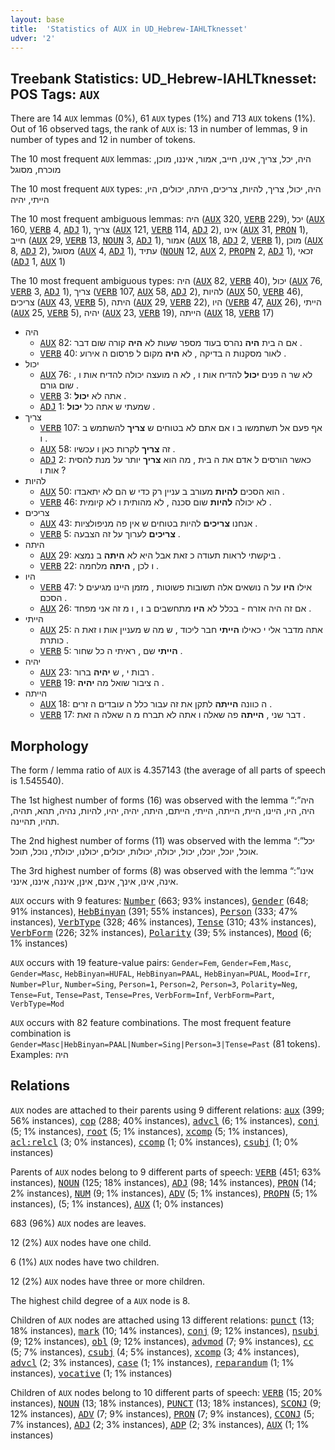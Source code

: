 ```yaml
---
layout: base
title:  'Statistics of AUX in UD_Hebrew-IAHLTknesset'
udver: '2'
---
```


## Treebank Statistics: UD_Hebrew-IAHLTknesset: POS Tags: `AUX`

There are 14 `AUX` lemmas (0%), 61 `AUX` types (1%) and 713 `AUX` tokens (1%).
Out of 16 observed tags, the rank of `AUX` is: 13 in number of lemmas, 9 in number of types and 12 in number of tokens.

The 10 most frequent `AUX` lemmas: היה, יכל, צריך, אינו, חייב, אמור, איננו, מוכן, מוכרח, מסוגל

The 10 most frequent `AUX` types:  היה, יכול, צריך, להיות, צריכים, היתה, יכולים, היו, הייתי, יהיה

The 10 most frequent ambiguous lemmas: היה (<tt><a href="he_iahltknesset-pos-AUX.html">AUX</a></tt> 320, <tt><a href="he_iahltknesset-pos-VERB.html">VERB</a></tt> 229), יכל (<tt><a href="he_iahltknesset-pos-AUX.html">AUX</a></tt> 160, <tt><a href="he_iahltknesset-pos-VERB.html">VERB</a></tt> 4, <tt><a href="he_iahltknesset-pos-ADJ.html">ADJ</a></tt> 1), צריך (<tt><a href="he_iahltknesset-pos-AUX.html">AUX</a></tt> 121, <tt><a href="he_iahltknesset-pos-VERB.html">VERB</a></tt> 114, <tt><a href="he_iahltknesset-pos-ADJ.html">ADJ</a></tt> 2), אינו (<tt><a href="he_iahltknesset-pos-AUX.html">AUX</a></tt> 31, <tt><a href="he_iahltknesset-pos-PRON.html">PRON</a></tt> 1), חייב (<tt><a href="he_iahltknesset-pos-AUX.html">AUX</a></tt> 29, <tt><a href="he_iahltknesset-pos-VERB.html">VERB</a></tt> 13, <tt><a href="he_iahltknesset-pos-NOUN.html">NOUN</a></tt> 3, <tt><a href="he_iahltknesset-pos-ADJ.html">ADJ</a></tt> 1), אמור (<tt><a href="he_iahltknesset-pos-AUX.html">AUX</a></tt> 18, <tt><a href="he_iahltknesset-pos-ADJ.html">ADJ</a></tt> 2, <tt><a href="he_iahltknesset-pos-VERB.html">VERB</a></tt> 1), מוכן (<tt><a href="he_iahltknesset-pos-AUX.html">AUX</a></tt> 8, <tt><a href="he_iahltknesset-pos-ADJ.html">ADJ</a></tt> 2), מסוגל (<tt><a href="he_iahltknesset-pos-AUX.html">AUX</a></tt> 4, <tt><a href="he_iahltknesset-pos-ADJ.html">ADJ</a></tt> 1), עתיד (<tt><a href="he_iahltknesset-pos-NOUN.html">NOUN</a></tt> 12, <tt><a href="he_iahltknesset-pos-AUX.html">AUX</a></tt> 2, <tt><a href="he_iahltknesset-pos-PROPN.html">PROPN</a></tt> 2, <tt><a href="he_iahltknesset-pos-ADJ.html">ADJ</a></tt> 1), זכאי (<tt><a href="he_iahltknesset-pos-ADJ.html">ADJ</a></tt> 1, <tt><a href="he_iahltknesset-pos-AUX.html">AUX</a></tt> 1)

The 10 most frequent ambiguous types:  היה (<tt><a href="he_iahltknesset-pos-AUX.html">AUX</a></tt> 82, <tt><a href="he_iahltknesset-pos-VERB.html">VERB</a></tt> 40), יכול (<tt><a href="he_iahltknesset-pos-AUX.html">AUX</a></tt> 76, <tt><a href="he_iahltknesset-pos-VERB.html">VERB</a></tt> 3, <tt><a href="he_iahltknesset-pos-ADJ.html">ADJ</a></tt> 1), צריך (<tt><a href="he_iahltknesset-pos-VERB.html">VERB</a></tt> 107, <tt><a href="he_iahltknesset-pos-AUX.html">AUX</a></tt> 58, <tt><a href="he_iahltknesset-pos-ADJ.html">ADJ</a></tt> 2), להיות (<tt><a href="he_iahltknesset-pos-AUX.html">AUX</a></tt> 50, <tt><a href="he_iahltknesset-pos-VERB.html">VERB</a></tt> 46), צריכים (<tt><a href="he_iahltknesset-pos-AUX.html">AUX</a></tt> 43, <tt><a href="he_iahltknesset-pos-VERB.html">VERB</a></tt> 5), היתה (<tt><a href="he_iahltknesset-pos-AUX.html">AUX</a></tt> 29, <tt><a href="he_iahltknesset-pos-VERB.html">VERB</a></tt> 22), היו (<tt><a href="he_iahltknesset-pos-VERB.html">VERB</a></tt> 47, <tt><a href="he_iahltknesset-pos-AUX.html">AUX</a></tt> 26), הייתי (<tt><a href="he_iahltknesset-pos-AUX.html">AUX</a></tt> 25, <tt><a href="he_iahltknesset-pos-VERB.html">VERB</a></tt> 5), יהיה (<tt><a href="he_iahltknesset-pos-AUX.html">AUX</a></tt> 23, <tt><a href="he_iahltknesset-pos-VERB.html">VERB</a></tt> 19), הייתה (<tt><a href="he_iahltknesset-pos-AUX.html">AUX</a></tt> 18, <tt><a href="he_iahltknesset-pos-VERB.html">VERB</a></tt> 17)


* היה
  * <tt><a href="he_iahltknesset-pos-AUX.html">AUX</a></tt> 82: אם ה בית <b>היה</b> נהרס בעוד מספר שעות לא <b>היה</b> קורה שום דבר .
  * <tt><a href="he_iahltknesset-pos-VERB.html">VERB</a></tt> 40: לאור מסקנות ה בדיקה , לא <b>היה</b> מקום ל פרסום ה אירוע .
* יכול
  * <tt><a href="he_iahltknesset-pos-AUX.html">AUX</a></tt> 76: לא שר ה פנים <b>יכול</b> להדיח אות ו , לא ה מועצה יכולה להדיח אות ו , שום גורם .
  * <tt><a href="he_iahltknesset-pos-VERB.html">VERB</a></tt> 3: אתה לא <b>יכול</b> .
  * <tt><a href="he_iahltknesset-pos-ADJ.html">ADJ</a></tt> 1: שמעתי ש אתה כל <b>יכול</b> .
* צריך
  * <tt><a href="he_iahltknesset-pos-VERB.html">VERB</a></tt> 107: אף פעם אל תשתמשו ב ו אם אתם לא בטוחים ש <b>צריך</b> להשתמש ב ו .
  * <tt><a href="he_iahltknesset-pos-AUX.html">AUX</a></tt> 58: זה <b>צריך</b> לקרות כאן ו עכשיו .
  * <tt><a href="he_iahltknesset-pos-ADJ.html">ADJ</a></tt> 2: כאשר הורסים ל אדם את ה בית , מה הוא <b>צריך</b> יותר על מנת להסית אות ו ?
* להיות
  * <tt><a href="he_iahltknesset-pos-AUX.html">AUX</a></tt> 50: הוא הסכים <b>להיות</b> מעורב ב עניין רק כדי ש הם לא יתאבדו .
  * <tt><a href="he_iahltknesset-pos-VERB.html">VERB</a></tt> 46: לא יכולה <b>להיות</b> שום סכנה , לא מהותית ו לא קיומית .
* צריכים
  * <tt><a href="he_iahltknesset-pos-AUX.html">AUX</a></tt> 43: אנחנו <b>צריכים</b> להיות בטוחים ש אין פה מניפולציות .
  * <tt><a href="he_iahltknesset-pos-VERB.html">VERB</a></tt> 5: <b>צריכים</b> לערוך על זה הצבעה .
* היתה
  * <tt><a href="he_iahltknesset-pos-AUX.html">AUX</a></tt> 29: ביקשתי לראות תעודה כ זאת אבל היא לא <b>היתה</b> ב נמצא .
  * <tt><a href="he_iahltknesset-pos-VERB.html">VERB</a></tt> 22: ו לכן , <b>היתה</b> מלחמה .
* היו
  * <tt><a href="he_iahltknesset-pos-VERB.html">VERB</a></tt> 47: אילו <b>היו</b> על ה נושאים אלה תשובות פשוטות , מזמן היינו מגיעים ל הסכם .
  * <tt><a href="he_iahltknesset-pos-AUX.html">AUX</a></tt> 26: אם זה היה אזרח - בכלל לא <b>היו</b> מתחשבים ב ו , ו מ זה אני מפחד .
* הייתי
  * <tt><a href="he_iahltknesset-pos-AUX.html">AUX</a></tt> 25: אתה מדבר אלי י כאילו <b>הייתי</b> חבר ליכוד , ש מה ש מעניין אות ו זאת ה כותרת .
  * <tt><a href="he_iahltknesset-pos-VERB.html">VERB</a></tt> 5: <b>הייתי</b> שם , ראיתי ה כל שחור .
* יהיה
  * <tt><a href="he_iahltknesset-pos-AUX.html">AUX</a></tt> 23: רבות י , ש <b>יהיה</b> ברור .
  * <tt><a href="he_iahltknesset-pos-VERB.html">VERB</a></tt> 19: ה ציבור שואל מה <b>יהיה</b> .
* הייתה
  * <tt><a href="he_iahltknesset-pos-AUX.html">AUX</a></tt> 18: ה כוונה <b>הייתה</b> לתקן את זה עבור כלל ה עובדים ה זרים .
  * <tt><a href="he_iahltknesset-pos-VERB.html">VERB</a></tt> 17: דבר שני , <b>הייתה</b> פה שאלה ו אתה לא תברח מ ה שאלה ה זאת .

## Morphology

The form / lemma ratio of `AUX` is 4.357143 (the average of all parts of speech is 1.545540).

The 1st highest number of forms (16) was observed with the lemma “היה”: היה, היו, היינו, היית, הייתה, הייתי, הייתם, היתה, יהיה, יהיו, להיות, נהיה, תהא, תהיה, תהיו, תהיינה.

The 2nd highest number of forms (11) was observed with the lemma “יכל”: אוכל, יוכל, יוכלו, יכול, יכולה, יכולות, יכולים, יכולנו, יכולתי, נוכל, תוכל.

The 3rd highest number of forms (8) was observed with the lemma “אינו”: אינה, אינו, אינך, אינם, אינן, איננה, איננו, אינני.

`AUX` occurs with 9 features: <tt><a href="he_iahltknesset-feat-Number.html">Number</a></tt> (663; 93% instances), <tt><a href="he_iahltknesset-feat-Gender.html">Gender</a></tt> (648; 91% instances), <tt><a href="he_iahltknesset-feat-HebBinyan.html">HebBinyan</a></tt> (391; 55% instances), <tt><a href="he_iahltknesset-feat-Person.html">Person</a></tt> (333; 47% instances), <tt><a href="he_iahltknesset-feat-VerbType.html">VerbType</a></tt> (328; 46% instances), <tt><a href="he_iahltknesset-feat-Tense.html">Tense</a></tt> (310; 43% instances), <tt><a href="he_iahltknesset-feat-VerbForm.html">VerbForm</a></tt> (226; 32% instances), <tt><a href="he_iahltknesset-feat-Polarity.html">Polarity</a></tt> (39; 5% instances), <tt><a href="he_iahltknesset-feat-Mood.html">Mood</a></tt> (6; 1% instances)

`AUX` occurs with 19 feature-value pairs: `Gender=Fem`, `Gender=Fem,Masc`, `Gender=Masc`, `HebBinyan=HUFAL`, `HebBinyan=PAAL`, `HebBinyan=PUAL`, `Mood=Irr`, `Number=Plur`, `Number=Sing`, `Person=1`, `Person=2`, `Person=3`, `Polarity=Neg`, `Tense=Fut`, `Tense=Past`, `Tense=Pres`, `VerbForm=Inf`, `VerbForm=Part`, `VerbType=Mod`

`AUX` occurs with 82 feature combinations.
The most frequent feature combination is `Gender=Masc|HebBinyan=PAAL|Number=Sing|Person=3|Tense=Past` (81 tokens).
Examples: היה


## Relations

`AUX` nodes are attached to their parents using 9 different relations: <tt><a href="he_iahltknesset-dep-aux.html">aux</a></tt> (399; 56% instances), <tt><a href="he_iahltknesset-dep-cop.html">cop</a></tt> (288; 40% instances), <tt><a href="he_iahltknesset-dep-advcl.html">advcl</a></tt> (6; 1% instances), <tt><a href="he_iahltknesset-dep-conj.html">conj</a></tt> (5; 1% instances), <tt><a href="he_iahltknesset-dep-root.html">root</a></tt> (5; 1% instances), <tt><a href="he_iahltknesset-dep-xcomp.html">xcomp</a></tt> (5; 1% instances), <tt><a href="he_iahltknesset-dep-acl-relcl.html">acl:relcl</a></tt> (3; 0% instances), <tt><a href="he_iahltknesset-dep-ccomp.html">ccomp</a></tt> (1; 0% instances), <tt><a href="he_iahltknesset-dep-csubj.html">csubj</a></tt> (1; 0% instances)

Parents of `AUX` nodes belong to 9 different parts of speech: <tt><a href="he_iahltknesset-pos-VERB.html">VERB</a></tt> (451; 63% instances), <tt><a href="he_iahltknesset-pos-NOUN.html">NOUN</a></tt> (125; 18% instances), <tt><a href="he_iahltknesset-pos-ADJ.html">ADJ</a></tt> (98; 14% instances), <tt><a href="he_iahltknesset-pos-PRON.html">PRON</a></tt> (14; 2% instances), <tt><a href="he_iahltknesset-pos-NUM.html">NUM</a></tt> (9; 1% instances), <tt><a href="he_iahltknesset-pos-ADV.html">ADV</a></tt> (5; 1% instances), <tt><a href="he_iahltknesset-pos-PROPN.html">PROPN</a></tt> (5; 1% instances),  (5; 1% instances), <tt><a href="he_iahltknesset-pos-AUX.html">AUX</a></tt> (1; 0% instances)

683 (96%) `AUX` nodes are leaves.

12 (2%) `AUX` nodes have one child.

6 (1%) `AUX` nodes have two children.

12 (2%) `AUX` nodes have three or more children.

The highest child degree of a `AUX` node is 8.

Children of `AUX` nodes are attached using 13 different relations: <tt><a href="he_iahltknesset-dep-punct.html">punct</a></tt> (13; 18% instances), <tt><a href="he_iahltknesset-dep-mark.html">mark</a></tt> (10; 14% instances), <tt><a href="he_iahltknesset-dep-conj.html">conj</a></tt> (9; 12% instances), <tt><a href="he_iahltknesset-dep-nsubj.html">nsubj</a></tt> (9; 12% instances), <tt><a href="he_iahltknesset-dep-obl.html">obl</a></tt> (9; 12% instances), <tt><a href="he_iahltknesset-dep-advmod.html">advmod</a></tt> (7; 9% instances), <tt><a href="he_iahltknesset-dep-cc.html">cc</a></tt> (5; 7% instances), <tt><a href="he_iahltknesset-dep-csubj.html">csubj</a></tt> (4; 5% instances), <tt><a href="he_iahltknesset-dep-xcomp.html">xcomp</a></tt> (3; 4% instances), <tt><a href="he_iahltknesset-dep-advcl.html">advcl</a></tt> (2; 3% instances), <tt><a href="he_iahltknesset-dep-case.html">case</a></tt> (1; 1% instances), <tt><a href="he_iahltknesset-dep-reparandum.html">reparandum</a></tt> (1; 1% instances), <tt><a href="he_iahltknesset-dep-vocative.html">vocative</a></tt> (1; 1% instances)

Children of `AUX` nodes belong to 10 different parts of speech: <tt><a href="he_iahltknesset-pos-VERB.html">VERB</a></tt> (15; 20% instances), <tt><a href="he_iahltknesset-pos-NOUN.html">NOUN</a></tt> (13; 18% instances), <tt><a href="he_iahltknesset-pos-PUNCT.html">PUNCT</a></tt> (13; 18% instances), <tt><a href="he_iahltknesset-pos-SCONJ.html">SCONJ</a></tt> (9; 12% instances), <tt><a href="he_iahltknesset-pos-ADV.html">ADV</a></tt> (7; 9% instances), <tt><a href="he_iahltknesset-pos-PRON.html">PRON</a></tt> (7; 9% instances), <tt><a href="he_iahltknesset-pos-CCONJ.html">CCONJ</a></tt> (5; 7% instances), <tt><a href="he_iahltknesset-pos-ADJ.html">ADJ</a></tt> (2; 3% instances), <tt><a href="he_iahltknesset-pos-ADP.html">ADP</a></tt> (2; 3% instances), <tt><a href="he_iahltknesset-pos-AUX.html">AUX</a></tt> (1; 1% instances)


